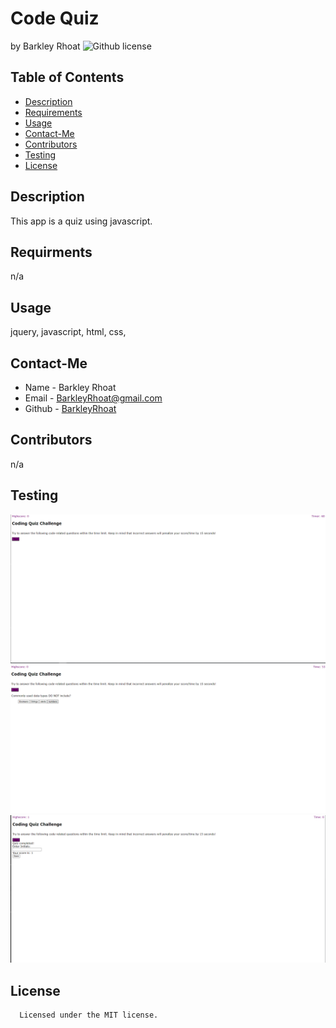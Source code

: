 # Code Quiz
  by Barkley Rhoat
   ![Github license](https://img.shields.io/badge/license-MIT-yellowgreen.svg)
  ## Table of Contents
  * [Description](#description)
  * [Requirements](#requirements)
  * [Usage](#usage)
  * [Contact-Me](#contact-me)
  * [Contributors](#contributors)
  * [Testing](#testing)
  * [License](#license)
  ## Description
  This app is a quiz using javascript.  
  ## Requirments
  n/a 
  ## Usage
  jquery, javascript, html, css, 
  ## Contact-Me
  * Name - Barkley Rhoat
  * Email - BarkleyRhoat@gmail.com
  * Github - [BarkleyRhoat](https://github.com/BarkleyRhoat/)
  ## Contributors
  n/a
  ## Testing

  ![screenshot](/main/images/screenshot1.png)
  ![screenshot](/main/images/screenshot2.png)
  ![screenshot](/main/images/screenshot%203.png)
  
  

  
  ## License

      Licensed under the MIT license.
